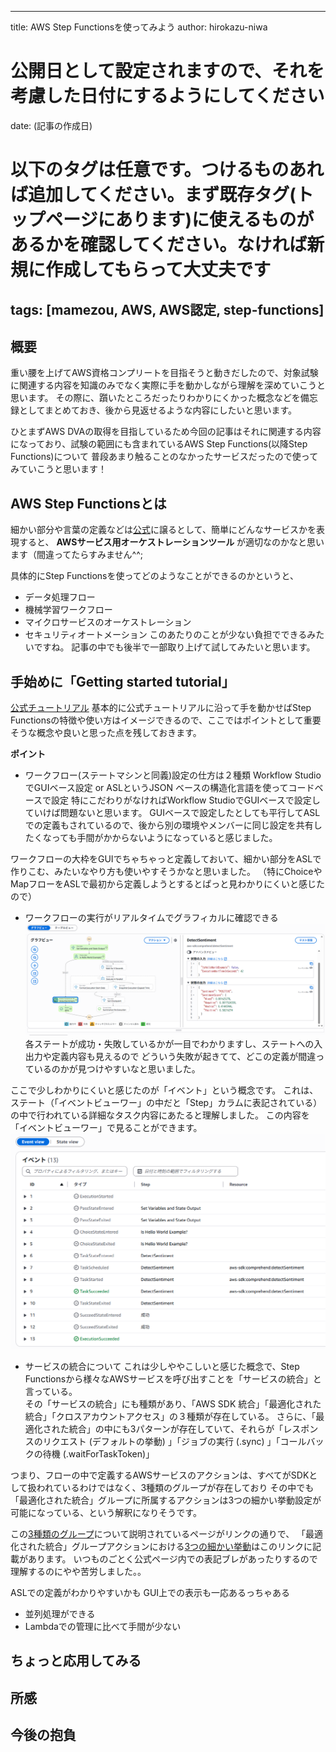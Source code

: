 ---
 title: AWS Step Functionsを使ってみよう
 author: hirokazu-niwa
 # 公開日として設定されますので、それを考慮した日付にするようにしてください
 date: (記事の作成日)
 # 以下のタグは任意です。つけるものあれば追加してください。まず既存タグ(トップページにあります)に使えるものがあるかを確認してください。なければ新規に作成してもらって大丈夫です
 tags: [mamezou, AWS, AWS認定, step-functions]
 ---

 ## 概要
 重い腰を上げてAWS資格コンプリートを目指そうと動きだしたので、対象試験に関連する内容を知識のみでなく実際に手を動かしながら理解を深めていこうと思います。
 その際に、躓いたところだったりわかりにくかった概念などを備忘録としてまとめておき、後から見返せるような内容にしたいと思います。

 ひとまずAWS DVAの取得を目指しているため今回の記事はそれに関連する内容になっており、試験の範囲にも含まれているAWS Step Functions(以降Step Functions)について
 普段あまり触ることのなかったサービスだったので使ってみていこうと思います！

## AWS Step Functionsとは
細かい部分や言葉の定義などは[公式]()に譲るとして、簡単にどんなサービスかを表現すると、
**AWSサービス用オーケストレーションツール**
が適切なのかなと思います（間違ってたらすみません^^;

具体的にStep Functionsを使ってどのようなことができるのかというと、
- データ処理フロー
- 機械学習ワークフロー
- マイクロサービスのオーケストレーション
- セキュリティオートメーション
このあたりのことが少ない負担でできるみたいですね。
記事の中でも後半で一部取り上げて試してみたいと思います。


## 手始めに「Getting started tutorial」
[公式チュートリアル](https://docs.aws.amazon.com/step-functions/latest/dg/getting-started.html)
基本的に公式チュートリアルに沿って手を動かせばStep Functionsの特徴や使い方はイメージできるので、ここではポイントとして重要そうな概念や良いと思った点を残しておきます。

**ポイント**
- ワークフロー(ステートマシンと同義)設定の仕方は２種類
Workflow StudioでGUIベース設定 or ASLというJSON ベースの構造化言語を使ってコードベースで設定
特にこだわりがなければWorkflow StudioでGUIベースで設定していけば問題ないと思います。
GUIベースで設定したとしても平行してASLでの定義もされているので、後から別の環境やメンバーに同じ設定を共有したくなっても手間がかからないようになっていると感じました。

ワークフローの大枠をGUIでちゃちゃっと定義しておいて、細かい部分をASLで作りこむ、みたいなやり方も使いやすそうかなと思いました。
（特にChoiceやMapフローをASLで最初から定義しようとするとぱっと見わかりにくいと感じたので）


- ワークフローの実行がリアルタイムでグラフィカルに確認できる
![alt text](image.png)
各ステートが成功・失敗しているかが一目でわかりますし、ステートへの入出力や定義内容も見えるので
どういう失敗が起きてて、どこの定義が間違っているのかが見つけやすいなと思いました。

ここで少しわかりにくいと感じたのが「イベント」という概念です。
これは、ステート（「イベントビューワー」の中だと「Step」カラムに表記されている）の中で行われている詳細なタスク内容にあたると理解しました。
この内容を「イベントビューワー」で見ることができます。
![alt text](image-1.png)


- サービスの統合について
これは少しややこしいと感じた概念で、Step Functionsから様々なAWSサービスを呼び出すことを「サービスの統合」と言っている。  
その「サービスの統合」にも種類があり、「AWS SDK 統合」「最適化された統合」「クロスアカウントアクセス」の３種類が存在している。
さらに、「最適化された統合」の中にも3パターンが存在していて、それらが「レスポンスのリクエスト (デフォルトの挙動) 」「ジョブの実行 (.sync) 」「コールバックの待機 (.waitForTaskToken)」

つまり、フローの中で定義するAWSサービスのアクションは、すべてがSDKとして扱われているわけではなく、3種類のグループが存在しており
その中でも「最適化された統合」グループに所属するアクションは3つの細かい挙動設定が可能になっている、という解釈になりそうです。

この[3種類のグループ](https://docs.aws.amazon.com/ja_jp/step-functions/latest/dg/integrate-services.html)について説明されているページがリンクの通りで、
「最適化された統合」グループアクションにおける[3つの細かい挙動](https://docs.aws.amazon.com/ja_jp/step-functions/latest/dg/integrate-optimized.html)はこのリンクに記載があります。
いつものごとく公式ページ内での表記ブレがあったりするので理解するのにやや苦労しました。。

ASLでの定義がわかりやすいかも
GUI上での表示も一応あるっちゃある

- 並列処理ができる
- Lambdaでの管理に比べて手間が少ない

## ちょっと応用してみる




## 所感

## 今後の抱負

